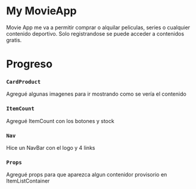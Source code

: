 # My MovieApp

Movie App me va a permitir comprar o alquilar peliculas, series o cualquier contenido deportivo.
Solo registrandose se puede acceder a contenidos gratis.

# Progreso

### `CardProduct`

Agregué algunas imagenes para ir mostrando como se vería el contenido

### `ItemCount`

Agregué ItemCount con los botones y stock

### `Nav`

Hice un NavBar con el logo y 4 links

### `Props`

Agregué props para que aparezca algun contenidor provisorio en ItemListContainer
